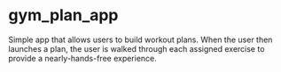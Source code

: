 # gym_plan_app
Simple app that allows users to build workout plans. When the user then launches a plan, the user is walked through each assigned exercise to provide a nearly-hands-free experience. 
